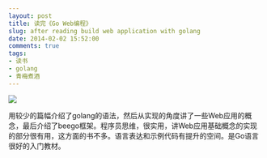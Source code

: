 ```yaml
---
layout: post
title: 读完《Go Web编程》
slug: after reading build web application with golang
date: 2014-02-02 15:52:00
comments: true
tags:
- 读书
- golang
- 青梅煮酒
---
```


![](http://pic.yupoo.com/leninlee/DvvA9fkE/medish.jpg)

用较少的篇幅介绍了golang的语法，然后从实现的角度讲了一些Web应用的概念，最后介绍了beego框架。程序员思维，很实用，讲Web应用基础概念的实现的部分很有用，这方面的书不多。语言表达和示例代码有提升的空间。是Go语言很好的入门教材。
